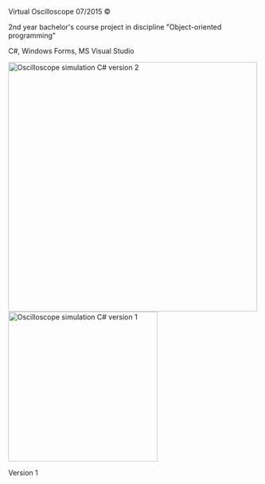 Virtual Oscilloscope 07/2015 ©

2nd year bachelor's course project in discipline "Object-oriented programming"

C#, Windows Forms, MS Visual Studio



<img width="500" alt="Oscilloscope simulation C# version 2" text="Version 2. Interactive" align="center" src="https://github.com/technogelis/Oscilloscope-simulation/blob/master/ScreenShots/ver.2/1.png">
 





<img width="300" alt="Oscilloscope simulation C# version 1" src="https://github.com/technogelis/Oscilloscope-simulation/blob/master/ScreenShots/ver.1/3.png">


Version 1
